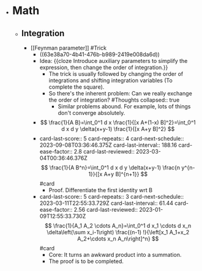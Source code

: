 - # Math
	- ## Integration
		- [[Feynman parameter]] #Trick
			- ((63e38a70-4b41-476b-b989-2419e008da6d))
			- Idea: {{cloze Introduce auxiliary parameters to simplify the expression, then change the order of integration.}}
				- The trick is usually followed by changing the order of integrations and shifting integration variables (To complete the square).
				- So there's the inherent problem: Can we really exchange the order of integration? #Thoughts
				  collapsed:: true
					- Similar problems abound. For example, lots of things don't converge absolutely.
			- $$
			  \frac{1}{A B}=\int_0^1 d x \frac{1}{[x A+(1-x) B]^2}=\int_0^1 d x d y \delta(x+y-1) \frac{1}{[x A+y B]^2}
			  $$
			- card-last-score:: 5
			  card-repeats:: 4
			  card-next-schedule:: 2023-09-08T03:36:46.375Z
			  card-last-interval:: 188.16
			  card-ease-factor:: 2.8
			  card-last-reviewed:: 2023-03-04T00:36:46.376Z
			  $$
			  \frac{1}{A B^n}=\int_0^1 d x d y \delta(x+y-1) \frac{n y^{n-1}}{[x A+y B]^{n+1}}
			  $$
			   #card
				- Proof. Differentiate the first identity wrt B
			- card-last-score:: 5
			  card-repeats:: 3
			  card-next-schedule:: 2023-03-11T22:55:33.729Z
			  card-last-interval:: 61.44
			  card-ease-factor:: 2.56
			  card-last-reviewed:: 2023-01-09T12:55:33.730Z
			  $$
			  \frac{1}{A_1 A_2 \cdots A_n}=\int_0^1 d x_1 \cdots d x_n \delta\left(\sum x_i-1\right) \frac{(n-1) !}{\left[x_1 A_1+x_2 A_2+\cdots x_n A_n\right]^n}
			  $$
			  #card
				- Core: It turns an awkward product into a summation.
				- The proof is to be completed.